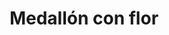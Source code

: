 ---
title: Medallón con flor
date: 
draft: false

# descripcion
description : Medallón con flor

materials: Plata 925

color: Plateado

dimensions: 3cm

code: 02-14-0202

type: "Dijes"

categories: []

price: $4.390,00

price_eftvo: $3.735,00

# Images
# first image will be shown in the product page
images:
  # - image: "images/path_to_image"
  # La ubicacion de las imagenes es imagenes/Dijes/Dijes.Plata/02-14-0202-medallon-con-flor
  - image: "./images/dijes/plata/02-14-0202-medallon-con-flor.JPG"
---